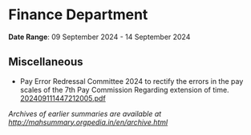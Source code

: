 # Finance Department

**Date Range**: 09 September 2024 - 14 September 2024


## Miscellaneous
- Pay Error Redressal Committee 2024 to rectify the errors in the pay scales of the 7th Pay Commission Regarding extension of time.\
  [202409111447212005.pdf](https://gr.maharashtra.gov.in/Site/Upload/Government%20Resolutions/English/202409111447212005....pdf)


*Archives of earlier summaries are available at http://mahsummary.orgpedia.in/en/archive.html*